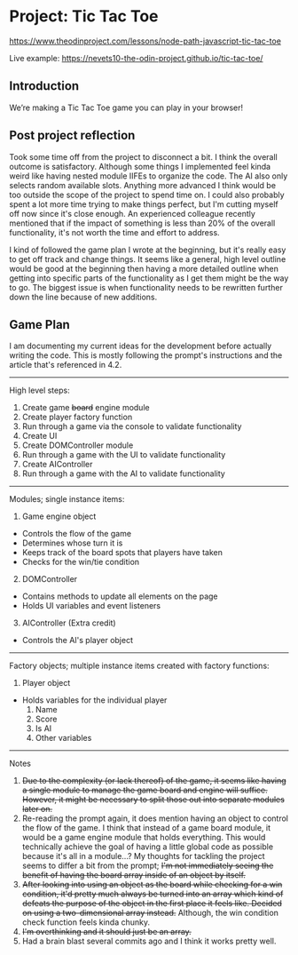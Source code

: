 # Project: Tic Tac Toe

https://www.theodinproject.com/lessons/node-path-javascript-tic-tac-toe

Live example: https://nevets10-the-odin-project.github.io/tic-tac-toe/

## Introduction

We’re making a Tic Tac Toe game you can play in your browser!

## Post project reflection
Took some time off from the project to disconnect a bit. I think the overall outcome is satisfactory. Although some things I implemented feel kinda weird like having nested module IIFEs to organize the code. The AI also only selects random available slots. Anything more advanced I think would be too outside the scope of the project to spend time on. I could also probably spent a lot more time trying to make things perfect, but I'm cutting myself off now since it's close enough. An experienced colleague recently mentioned that if the impact of something is less than 20% of the overall functionality, it's not worth the time and effort to address.

I kind of followed the game plan I wrote at the beginning, but it's really easy to get off track and change things. It seems like a general, high level outline would be good at the beginning then having a more detailed outline when getting into specific parts of the functionality as I get them might be the way to go. The biggest issue is when functionality needs to be rewritten further down the line because of new additions.

## Game Plan

I am documenting my current ideas for the development before actually writing the code. This is mostly following the prompt's instructions and the article that's referenced in 4.2.

---

High level steps:
1. Create game ~~board~~ engine module
2. Create player factory function
3. Run through a game via the console to validate functionality
4. Create UI
5. Create DOMController module
6. Run through a game with the UI to validate functionality
7. Create AIController
8. Run through a game with the AI to validate functionality

---

Modules; single instance items:
1. Game engine object
  * Controls the flow of the game
  * Determines whose turn it is
  * Keeps track of the board spots that players have taken
  * Checks for the win/tie condition
2. DOMController
  * Contains methods to update all elements on the page
  * Holds UI variables and event listeners
3. AIController (Extra credit)
  * Controls the AI's player object

---

Factory objects; multiple instance items created with factory functions:
1. Player object
  * Holds variables for the individual player
    1. Name
    2. Score
    3. Is AI
    4. Other variables

---

Notes
1. ~~Due to the complexity (or lack thereof) of the game, it seems like having a single module to manage the game board and engine will suffice. However, it might be necessary to split those out into separate modules later on.~~
2. Re-reading the prompt again, it does mention having an object to control the flow of the game. I think that instead of a game board module, it would be a game engine module that holds everything. This would technically achieve the goal of having a little global code as possible because it's all in a module...? My thoughts for tackling the project seems to differ a bit from the prompt; ~~I'm not immediately seeing the benefit of having the board array inside of an object by itself.~~
3. ~~After looking into using an object as the board while checking for a win condition, it'd pretty much always be turned into an array which kind of defeats the purpose of the object in the first place it feels like. Decided on using a two-dimensional array instead.~~ Although, the win condition check function feels kinda chunky.
4. ~~I'm overthinking and it should just be an array.~~
5. Had a brain blast several commits ago and I think it works pretty well.
